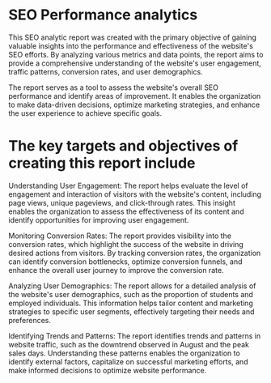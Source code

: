 # SEO Performance analytics

This SEO analytic report was created with the primary objective of gaining valuable insights into the performance and effectiveness of the website's SEO efforts. By analyzing various metrics and data points, the report aims to provide a comprehensive understanding of the website's user engagement, traffic patterns, conversion rates, and user demographics.

The report serves as a tool to assess the website's overall SEO performance and identify areas of improvement. It enables the organization to make data-driven decisions, optimize marketing strategies, and enhance the user experience to achieve specific goals.
# The key targets and objectives of creating this report include

Understanding User Engagement: The report helps evaluate the level of engagement and interaction of visitors with the website's content, including page views, unique pageviews, and click-through rates. This insight enables the organization to assess the effectiveness of its content and identify opportunities for improving user engagement.

Monitoring Conversion Rates: The report provides visibility into the conversion rates, which highlight the success of the website in driving desired actions from visitors. By tracking conversion rates, the organization can identify conversion bottlenecks, optimize conversion funnels, and enhance the overall user journey to improve the conversion rate.

Analyzing User Demographics: The report allows for a detailed analysis of the website's user demographics, such as the proportion of students and employed individuals. This information helps tailor content and marketing strategies to specific user segments, effectively targeting their needs and preferences.

Identifying Trends and Patterns: The report identifies trends and patterns in website traffic, such as the downtrend observed in August and the peak sales days. Understanding these patterns enables the organization to identify external factors, capitalize on successful marketing efforts, and make informed decisions to optimize website performance.

